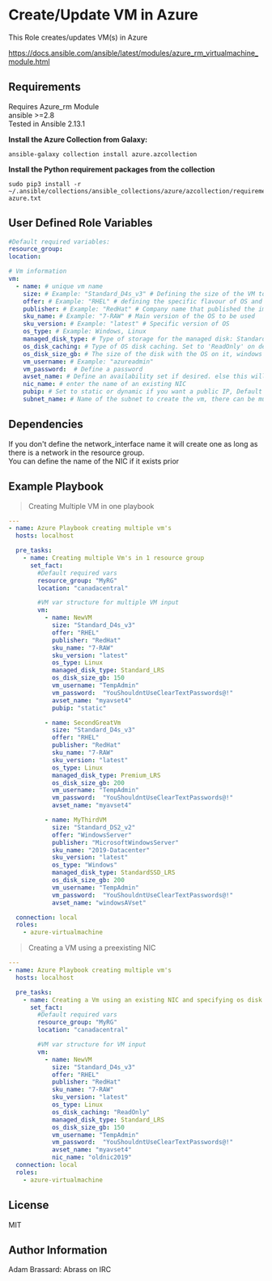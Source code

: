Create/Update VM in Azure
=========

This Role creates/updates VM(s) in Azure

<https://docs.ansible.com/ansible/latest/modules/azure_rm_virtualmachine_module.html>

Requirements
------------

Requires Azure_rm Module \
ansible >=2.8 \
Tested in Ansible 2.13.1

**Install the Azure Collection from Galaxy:**
```
ansible-galaxy collection install azure.azcollection
```
**Install the Python requirement packages from the collection**
```
sudo pip3 install -r ~/.ansible/collections/ansible_collections/azure/azcollection/requirements-azure.txt
```

User Defined Role Variables
--------------

``` yaml
#Default required variables:
resource_group:
location:

# Vm information
vm:
  - name: # unique vm name
    size: # Example: "Standard_D4s_v3" # Defining the size of the VM to be created
    offer: # Example: "RHEL" # defining the specific flavour of OS and company that supports it
    publisher: # Example: "RedHat" # Company name that published the image
    sku_name: # Example: "7-RAW" # Main version of the OS to be used
    sku_version: # Example: "latest" # Specific version of OS
    os_type: # Example: Windows, Linux
    managed_disk_type: # Type of storage for the managed disk: Standard_LRS or Premium_LRS. If not specified the disk is created Standard_LRS
    os_disk_caching: # Type of OS disk caching. Set to 'ReadOnly' on default, can also be "ReadWrite". Does not need to be define if default is wished.
    os_disk_size_gb: # The size of the disk with the OS on it, windows 2012 requires minumum 127 and will not allow override to lower  Does not need to be define if default is wished.
    vm_username: # Example: "azureadmin"
    vm_password:  # Define a password
    avset_name: # Define an availability set if desired. else this will be ignored
    nic_name: # enter the name of an existing NIC
    pubip: # Set to static or dynamic if you want a public IP, Default is disabled
    subnet_name: # Name of the subnet to create the vm, there can be multiple and different for each VM. module for VM defaults to existing first subnet.

```

Dependencies
------------

If you don't define the network_interface name it will create one as long as there is a network in the resource group. \
You can define the name of the NIC if it exists prior

Example Playbook
----------------

> Creating Multiple VM in one playbook

``` yaml
---
- name: Azure Playbook creating multiple vm's
  hosts: localhost

  pre_tasks:
    - name: Creating multiple Vm's in 1 resource group
      set_fact:
        #Default required vars
        resource_group: "MyRG"
        location: "canadacentral"

        #VM var structure for multiple VM input
        vm:
          - name: NewVM
            size: "Standard_D4s_v3"
            offer: "RHEL"
            publisher: "RedHat"
            sku_name: "7-RAW"
            sku_version: "latest"
            os_type: Linux
            managed_disk_type: Standard_LRS
            os_disk_size_gb: 150
            vm_username: "TempAdmin"
            vm_password:  "YouShouldntUseClearTextPasswords@!"
            avset_name: "myavset4"
            pubip: "static"

          - name: SecondGreatVm
            size: "Standard_D4s_v3"
            offer: "RHEL"
            publisher: "RedHat"
            sku_name: "7-RAW"
            sku_version: "latest"
            os_type: Linux
            managed_disk_type: Premium_LRS
            os_disk_size_gb: 200
            vm_username: "TempAdmin"
            vm_password:  "YouShouldntUseClearTextPasswords@!"
            avset_name: "myavset4"

          - name: MyThirdVM
            size: "Standard_DS2_v2"
            offer: "WindowsServer"
            publisher: "MicrosoftWindowsServer"
            sku_name: "2019-Datacenter"
            sku_version: "latest"
            os_type: "Windows"
            managed_disk_type: StandardSSD_LRS
            os_disk_size_gb: 200
            vm_username: "TempAdmin"
            vm_password:  "YouShouldntUseClearTextPasswords@!"
            avset_name: "windowsAVset"

  connection: local
  roles:
    - azure-virtualmachine
```

> Creating a VM using a preexisting NIC

``` yaml
---
- name: Azure Playbook creating multiple vm's
  hosts: localhost

  pre_tasks:
    - name: Creating a Vm using an existing NIC and specifying os disk caching type
      set_fact:
        #Default required vars
        resource_group: "MyRG"
        location: "canadacentral"

        #VM var structure for VM input
        vm:
          - name: NewVM
            size: "Standard_D4s_v3"
            offer: "RHEL"
            publisher: "RedHat"
            sku_name: "7-RAW"
            sku_version: "latest"
            os_type: Linux
            os_disk_caching: "ReadOnly"
            managed_disk_type: Standard_LRS
            os_disk_size_gb: 150
            vm_username: "TempAdmin"
            vm_password:  "YouShouldntUseClearTextPasswords@!"
            avset_name: "myavset4"
            nic_name: "oldnic2019"
  connection: local
  roles:
    - azure-virtualmachine
```  

License
-------

MIT

Author Information
------------------

Adam Brassard: Abrass on IRC
